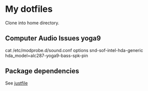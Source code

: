 # My dotfiles

Clone into home directory.

## Computer Audio Issues yoga9
cat /etc/modprobe.d/sound.conf
options snd-sof-intel-hda-generic hda_model=alc287-yoga9-bass-spk-pin

## Package dependencies
See [justfile](justfile)
